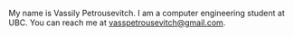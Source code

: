 My name is Vassily Petrousevitch. I am a computer engineering student at UBC. You can reach me at vasspetrousevitch@gmail.com. 

<!---
Vassily-Petrousevitch/Vassily-Petrousevitch is a ✨ special ✨ repository because its `README.md` (this file) appears on your GitHub profile.
You can click the Preview link to take a look at your changes.
--->
